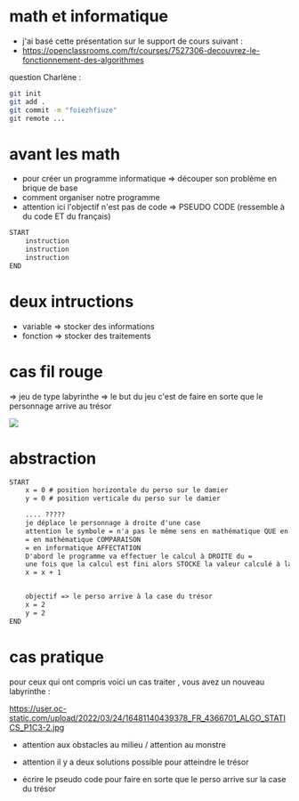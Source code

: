 # math et informatique 

- j'ai basé cette présentation sur le support de cours suivant : 
- <https://openclassrooms.com/fr/courses/7527306-decouvrez-le-fonctionnement-des-algorithmes>

question Charlène : 

```bash
git init
git add .
git commit -m "foiezhfiuze"
git remote ...
```

# avant les math 

- pour créer un programme informatique => découper son problème en brique de base
- comment organiser notre programme 
- attention ici l'objectif n'est pas de code => PSEUDO CODE (ressemble à du code ET du français)

```txt 
START
    instruction
    instruction
    instruction
END 
```

# deux intructions

- variable => stocker des informations 
- fonction => stocker des traitements 
 
# cas fil rouge 

=> jeu de type labyrinthe
=> le but du jeu c'est de faire en sorte que le personnage arrive au trésor 

![](https://user.oc-static.com/upload/2022/03/24/16481137434451_FR_4366701_ALGO_STATICS_P1C3-1.jpg)


# abstraction 

```txt
START
    x = 0 # position horizontale du perso sur le damier 
    y = 0 # position verticale du perso sur le damier 

    .... ????? 
    je déplace le personnage à droite d'une case 
    attention le symbole = n'a pas le même sens en mathématique QUE en informatique
    = en mathématique COMPARAISON
    = en informatique AFFECTATION 
    D'abord le programme va effectuer le calcul à DROITE du = 
    une fois que la calcul est fini alors STOCKE la valeur calculé à la variable à GAUCHE du = 
    x = x + 1 


    objectif => le perso arrive à la case du trésor
    x = 2
    y = 2
END 
```


# cas pratique 

pour ceux qui ont compris  voici un cas traiter  , vous avez un nouveau labyrinthe :

<https://user.oc-static.com/upload/2022/03/24/16481140439378_FR_4366701_ALGO_STATICS_P1C3-2.jpg>

- attention aux obstacles au milieu / attention au monstre
- attention il y a deux solutions possible pour atteindre le trésor

- écrire le pseudo code pour faire en sorte que le perso arrive sur la case du trésor